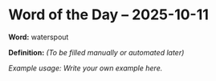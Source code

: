 # Word of the Day – 2025-10-11

**Word:** waterspout

**Definition:** _(To be filled manually or automated later)_

*Example usage:* _Write your own example here._

